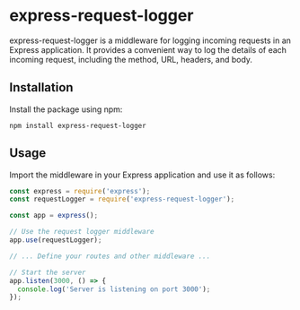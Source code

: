 # express-request-logger

express-request-logger is a middleware for logging incoming requests in an Express application. It provides a convenient way to log the details of each incoming request, including the method, URL, headers, and body.

## Installation

Install the package using npm:

```shell
npm install express-request-logger
```

## Usage
Import the middleware in your Express application and use it as follows:

```javascript
const express = require('express');
const requestLogger = require('express-request-logger');

const app = express();

// Use the request logger middleware
app.use(requestLogger);

// ... Define your routes and other middleware ...

// Start the server
app.listen(3000, () => {
  console.log('Server is listening on port 3000');
});
```
